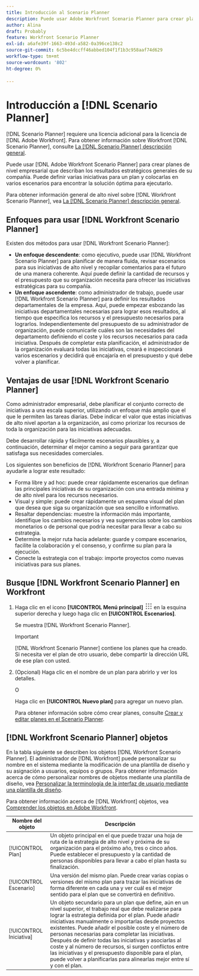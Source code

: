 ```yaml
---
title: Introducción al Scenario Planner
description: Puede usar Adobe Workfront Scenario Planner para crear planes de nivel empresarial que describan los resultados estratégicos generales de su compañía. Puede definir varias iniciativas para un plan y colocarlas en varios escenarios para encontrar la solución óptima para ejecutarlo.
author: Alina
draft: Probably
feature: Workfront Scenario Planner
exl-id: a6afe39f-1663-493d-a582-0a396ce138c2
source-git-commit: 6c5be4dccff46abbed104f1f1b3c958aaf74d629
workflow-type: tm+mt
source-wordcount: '802'
ht-degree: 0%

---
```


# Introducción a [!DNL Scenario Planner]

[!DNL Scenario Planner] requiere una licencia adicional para la licencia de [!DNL Adobe Workfront]. Para obtener información sobre Workfront [!DNL Scenario Planner], consulte [La [!DNL Scenario Planner] descripción general](../scenario-planner/scenario-planner-overview.md).

Puede usar [!DNL Adobe Workfront Scenario Planner] para crear planes de nivel empresarial que describan los resultados estratégicos generales de su compañía. Puede definir varias iniciativas para un plan y colocarlas en varios escenarios para encontrar la solución óptima para ejecutarlo.

Para obtener información general de alto nivel sobre [!DNL Workfront Scenario Planner], vea [La [!DNL Scenario Planner] descripción general](../scenario-planner/scenario-planner-overview.md).

## Enfoques para usar [!DNL Workfront Scenario Planner]

Existen dos métodos para usar [!DNL Workfront Scenario Planner]:

* **Un enfoque descendente**: como ejecutivo, puede usar [!DNL Workfront Scenario Planner] para planificar de manera fluida, revisar escenarios para sus iniciativas de alto nivel y recopilar comentarios para el futuro de una manera coherente. Aquí puede definir la cantidad de recursos y el presupuesto que su organización necesita para ofrecer las iniciativas estratégicas para su compañía.
* **Un enfoque ascendente**: como administrador de trabajo, puede usar [!DNL Workfront Scenario Planner] para definir los resultados departamentales de la empresa. Aquí, puede empezar esbozando las iniciativas departamentales necesarias para lograr esos resultados, al tiempo que especifica los recursos y el presupuesto necesarios para lograrlos. Independientemente del presupuesto de su administrador de organización, puede comunicarle cuáles son las necesidades del departamento definiendo el coste y los recursos necesarios para cada iniciativa. Después de completar esta planificación, el administrador de la organización evaluará todas las iniciativas, creará e inspeccionará varios escenarios y decidirá qué encajaría en el presupuesto y qué debe volver a planificar.

## Ventajas de usar [!DNL Workfront Scenario Planner]

Como administrador empresarial, debe planificar el conjunto correcto de iniciativas a una escala superior, utilizando un enfoque más amplio que el que le permiten las tareas diarias. Debe indicar el valor que estas iniciativas de alto nivel aportan a la organización, así como priorizar los recursos de toda la organización para las iniciativas adecuadas.

Debe desarrollar rápida y fácilmente escenarios plausibles y, a continuación, determinar el mejor camino a seguir para garantizar que satisfaga sus necesidades comerciales.

Los siguientes son beneficios de [!DNL Workfront Scenario Planner] para ayudarle a lograr este resultado:

* Forma libre y ad hoc: puede crear rápidamente escenarios que definan las principales iniciativas de su organización con una entrada mínima y de alto nivel para los recursos necesarios.
* Visual y simple: puede crear rápidamente un esquema visual del plan que desea que siga su organización que sea sencillo e informativo.
* Resaltar dependencias: muestre la información más importante, identifique los cambios necesarios y vea sugerencias sobre los cambios monetarios o de personal que podría necesitar para llevar a cabo su estrategia.
* Determine la mejor ruta hacia adelante: guarde y compare escenarios, facilite la colaboración y el consenso, y confirme su plan para la ejecución.
* Conecte la estrategia con el trabajo: importe proyectos como nuevas iniciativas para sus planes.

## Busque [!DNL Workfront Scenario Planner] en Workfront

1. Haga clic en el icono **[!UICONTROL Menú principal]** ![](assets/main-menu-icon.png) en la esquina superior derecha y luego haga clic en **[!UICONTROL Escenarios]**.

   <!--drafted for Shell: or click the **Main Menu** <insert icon> in the upper-left corner, if it's available.-->

   Se muestra [!DNL Workfront Scenario Planner].

   >[!IMPORTANT]
   >
   >[!DNL Workfront Scenario Planner] contiene los planes que ha creado. Si necesita ver el plan de otro usuario, debe compartir la dirección URL de ese plan con usted.

1. (Opcional) Haga clic en el nombre de un plan para abrirlo y ver los detalles.

   O

   Haga clic en **[!UICONTROL Nuevo plan]** para agregar un nuevo plan.

   Para obtener información sobre cómo crear planes, consulte [Crear y editar planes en el Scenario Planner](../scenario-planner/create-and-edit-plans.md).

## [!DNL Workfront Scenario Planner] objetos

En la tabla siguiente se describen los objetos [!DNL Workfront Scenario Planner]. El administrador de [!DNL Workfront] puede personalizar su nombre en el sistema mediante la modificación de una plantilla de diseño y su asignación a usuarios, equipos o grupos. Para obtener información acerca de cómo personalizar nombres de objetos mediante una plantilla de diseño, vea [Personalizar la terminología de la interfaz de usuario mediante una plantilla de diseño](../administration-and-setup/customize-workfront/use-layout-templates/customize-terminology.md).

Para obtener información acerca de [!DNL Workfront] objetos, vea [Comprender los objetos en Adobe Workfront](../workfront-basics/navigate-workfront/workfront-navigation/understand-objects.md).

| Nombre del objeto | Descripción |
|---|---|
| [!UICONTROL Plan] | Un objeto principal en el que puede trazar una hoja de ruta de la estrategia de alto nivel y próxima de su organización para el próximo año, tres o cinco años. Puede establecer el presupuesto y la cantidad de personas disponibles para llevar a cabo el plan hasta su finalización. |
| [!UICONTROL Escenario] | Una versión del mismo plan. Puede crear varias copias o versiones del mismo plan para trazar las iniciativas de forma diferente en cada una y ver cuál es el mejor sentido para el plan que se convertirá en definitivo. |
| [!UICONTROL Iniciativa] | Un objeto secundario para un plan que define, aún en un nivel superior, el trabajo real que debe realizarse para lograr la estrategia definida por el plan. Puede añadir iniciativas manualmente o importarlas desde proyectos existentes. Puede añadir el posible coste y el número de personas necesarias para completar las iniciativas. Después de definir todas las iniciativas y asociarlas al coste y al número de recursos, si surgen conflictos entre las iniciativas y el presupuesto disponible para el plan, puede volver a planificarlas para alinearlas mejor entre sí y con el plan. |
